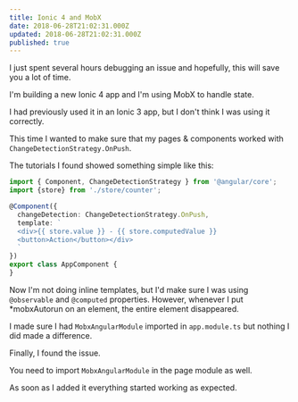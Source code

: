 ```yaml
---
title: Ionic 4 and MobX
date: 2018-06-28T21:02:31.000Z
updated: 2018-06-28T21:02:31.000Z
published: true
---
```


I just spent several hours debugging an issue and hopefully, this will save you a lot of time.

I'm building a new Ionic 4 app and I'm using MobX to handle state.

I had previously used it in an Ionic 3 app, but I don't think I was using it correctly.

This time I wanted to make sure that my pages & components worked with `ChangeDetectionStrategy.OnPush`.

The tutorials I found showed something simple like this:

```ts
import { Component, ChangeDetectionStrategy } from '@angular/core';
import {store} from './store/counter';

@Component({
  changeDetection: ChangeDetectionStrategy.OnPush,
  template: `
  <div>{{ store.value }} - {{ store.computedValue }}
  <button>Action</button></div>
  `
})
export class AppComponent {
}
```

Now I'm not doing inline templates, but I'd make sure I was using `@observable` and `@computed` properties. However, whenever I put *mobxAutorun on an element, the entire element disappeared.

I made sure I had `MobxAngularModule` imported in `app.module.ts` but nothing I did made a difference.

Finally, I found the issue.

You need to import `MobxAngularModule` in the page module as well.

As soon as I added it everything started working as expected.

